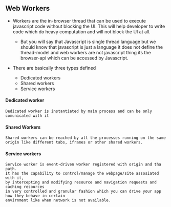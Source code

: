 ## Web Workers

* Workers are the in-browser thread that can be used to execute javascript code without blocking the UI.
  This will help developer to write code which do heavy computation and will not block the UI at all.
  
  * But you will say that Javascript is single thread language but we should know that
  javascript is just a language it does not define the thread-model and web workers are not
  javascript thing its the browser-api which can be accessed by Javascript.
  
* There are basically three types defined
    * Dedicated workers
    * Shared workers
    * Service workers
    
#### Dedicated worker
    Dedicated worker is instantiated by main process and can be only comunicated with it
    
#### Shared Workers
    Shared workers can be reached by all the processes running on the same origin like different tabs, iframes or other shared workers.
    
#### Service workers
    Service worker is event-driven worker registered with origin and tha path.
    It has the capability to control/manage the webpage/site assosiated with it,
    by intercepting and modifying resource and navigation requests and caching resources
    in very controlled and granular fashion which you can drive your app how they behave in certain
    envirnment like when network is not available. 
    